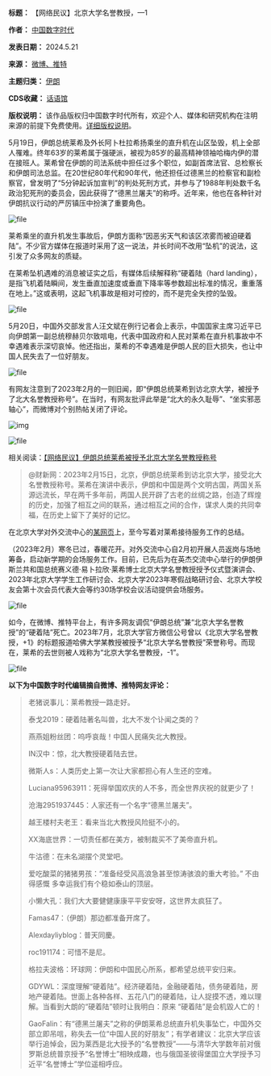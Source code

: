 

**标题：** 【网络民议】北京大学名誉教授，—1  

**作者：** [中国数字时代](https://chinadigitaltimes.net/space/中国数字时代)  

**发表日期：** 2024.5.21  

**来源：** [微博、推特](https://chinadigitaltimes.net/chinese/feed)  

**主题归类：** [伊朗](https://chinadigitaltimes.net/space/伊朗)  

**CDS收藏：** [话语馆](https://chinadigitaltimes.net/space/%E8%AF%9D%E8%AF%AD%E9%A6%86)  

**版权说明：** 该作品版权归中国数字时代所有，欢迎个人、媒体和研究机构在注明来源的前提下免费使用。[详细版权说明](https://chinadigitaltimes.net/chinese/copyright)。


5月19日，伊朗总统莱希及外长阿卜杜拉希扬乘坐的直升机在山区坠毁，机上全部人罹难。终年63岁的莱希属于强硬派，被视为85岁的最高精神领袖哈梅内伊的潜在接班人。莱希曾在伊朗的司法系统中担任过多个职位，如副首席法官、总检察长和伊朗司法总监。在20世纪80年代和90年代，他还担任过德黑兰的检察官和副检察官，曾发明了“5分钟起诉加宣判”的判处死刑方式，并参与了1988年判处数千名政治犯死刑的委员会，因此获得了“德黑兰屠夫”的称呼。近年来，他也在各种针对伊朗抗议行动的严厉镇压中扮演了重要角色。


![file](https://chinadigitaltimes.net/chinese/files/2024/05/image-1716290802298.png)


莱希乘坐的直升机发生事故后，伊朗方面称“因恶劣天气和该区浓雾而被迫硬着陆”。不少官方媒体在报道时采用了这一说法，并长时间不改用“坠机”的说法，这引发了众多网友的质疑。



在莱希坠机遇难的消息被证实之后，有媒体后续解释称“硬着陆（hard landing），是指飞机着陆瞬间，发生垂直加速度或垂直下降率等参数超出标准的情况，重重落在地上。”这或表明，这起飞机事故是相对可控的，而不是完全失控的坠毁。


![file](https://chinadigitaltimes.net/chinese/files/2024/05/image-1716291997977.png)


5月20日，中国外交部发言人汪文斌在例行记者会上表示，中国国家主席习近平已向伊朗第一副总统穆赫贝尔致唁电，代表中国政府和人民对莱希在直升机事故中不幸遇难表示深切哀悼。他还指出，莱希的不幸遇难是伊朗人民的巨大损失，也让中国人民失去了一位好朋友。


![file](https://chinadigitaltimes.net/chinese/files/2024/05/image-1716293706914.png)


有网友注意到了2023年2月的一则旧闻，即“伊朗总统莱希到访北京大学，被授予了北大名誉教授称号”。在当时，有网友批评此举是“北大的永久耻辱”、“坐实邪恶轴心”，而微博对个别热帖关闭了评论。


![img](https://chinadigitaltimes.net/chinese/files/2023/02/image-1676552488582.png)  

![file](https://chinadigitaltimes.net/chinese/files/2024/05/image-1716293203527.png)


相关阅读：[【网络民议】伊朗总统莱希被授予北京大学名誉教授称号](https://chinadigitaltimes.net/chinese/693031.html "【网络民议】伊朗总统莱希被授予北京大学名誉教授称号")



> @财新网：2023年2月15日，北京，伊朗总统莱希到访北京大学，接受北大名誉教授称号。莱希在演讲中表示，伊朗和中国是两个文明古国，两国关系源远流长，早在两千多年前，两国人民开辟了古老的丝绸之路，创造了辉煌的历史，加强了相互之间的联系，通过相互之间的合作，谋求人类的共同幸福，在历史上留下了美好的记忆。


在北京大学对外交流中心的[某网页](https://web.archive.org/web/20240521111250/https://oec.pku.edu.cn/xwdt/146885.htm "某网页")上，至今写着对莱希接待服务工作的总结。


（2023年2月）寒冬已过，春暖花开。对外交流中心自2月初开展人员返岗与场地筹备，启动新学期的会场服务工作。目前，已先后为在英杰交流中心举行的伊朗伊斯兰共和国总统赛义德·易卜拉欣·莱希博士北京大学名誉教授授予仪式暨演讲会、2023年北京大学学生工作研讨会、北京大学2023年寒假战略研讨会、北京大学校友会第十次会员代表大会等约30场学校会议活动提供会场服务。


![file](https://chinadigitaltimes.net/chinese/files/2024/05/image-1716290016714.png)


如今，在微博、推特平台上，有许多网友调侃“伊朗总统”兼“北京大学名誉教授”的“硬着陆”死亡。2023年7月，北京大学官方微信公号曾以《北京大学名誉教授，+1》的标题报道哈佛大学某教授被授予“北京大学名誉教授”荣誉称号。而现在，莱希的去世则被人戏称为“北京大学名誉教授，-1”。


![file](https://chinadigitaltimes.net/chinese/files/2024/05/image-1716292554374.png)


**以下为中国数字时代编辑摘自微博、推特网友评论：** 



> 老猪说事儿：莱希教授一路走好。 ​​​
> 
> 
> 泰戈2019：硬着陆著名叫兽，北大不发个讣闻之类的？
> 
> 
> 燕燕姐粉丝团：呜呼哀哉！中国人民痛失北大教授。
> 
> 
> IN汉中：惊，北大教授硬着陆去世。
> 
> 
> 微斯人s：人类历史上第一次让大家都担心有人生还的空难。
> 
> 
> Luciana95963911：死得举国欢庆的人不多，而全世界庆祝的就更少了！
> 
> 
> 沧海2951937445：人家还有一个名字“德黑兰屠夫”。
> 
> 
> 越王楼村夫老王：看来当北大教授风险挺不小的。
> 
> 
> XX海底世界：一切责任都在美方，被制裁买不了美帝直升机。
> 
> 
> 牛沽德：在未名湖摆个灵堂吧。
> 
> 
> 爱吃酸菜的猪猪男孩：“准备经受风高浪急甚至惊涛骇浪的重大考验。” 不由得感慨 多幸运我们有个稳如泰山的顶层。
> 
> 
> 小懒大孔：我们大大要健健康康平平安安呀，这世界太疯狂了。
> 
> 
> Famas47：（伊朗）那边都准备开席了。
> 
> 
> Alexdayliyblog：普天同慶。
> 
> 
> roc191174：可惜不是尼。
> 
> 
> 格拉夫波格：环球网：伊朗和中国民心所系，都希望总统平安归来。
> 
> 
> GDYWL：深度理解“硬着陆”。经济硬着陆，金融硬着陆，债务硬着陆，房地产硬着陆。世面上各种各样、五花八门的硬着陆，让人捉摸不透，难以理解。当看到大朗的“硬着陆”顿时让我明白：原来 “硬着陆”是会机毀人亡的！
> 
> 
> GaoFalin：有“德黑兰屠夫”之称的伊朗莱希总统直升机失事坠亡，中国外交部立即吊唁，称失去一位“中国人民的好朋友”；有学者建议：北京大学应该举行追悼会，因为莱西是北大授予的“名誉教授”——与清华大学数年前对俄罗斯总统普京授予“名誉博士”相映成趣，也与俄国圣彼得堡国立大学授予习近平“名誉博士”学位遥相呼应。

